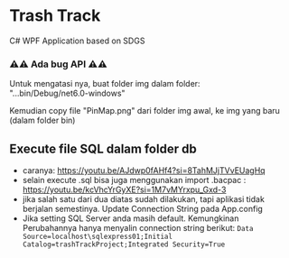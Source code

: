 # Trash Track
C# WPF Application based on SDGS

### ⚠️⚠️ Ada bug API ⚠️⚠️  
Untuk mengatasi nya, buat folder img dalam folder:  
"...bin/Debug/net6.0-windows"

Kemudian copy file "PinMap.png" dari folder img awal, ke img yang baru (dalam folder bin)
## Execute file SQL dalam folder db
* caranya: https://youtu.be/AJdwp0fAHf4?si=8TahMJjTVvEUagHq
* selain execute .sql bisa juga menggunakan import .bacpac : https://youtu.be/kcVhcYrGyXE?si=1M7vMYrxpu_Gxd-3
* jika salah satu dari dua diatas sudah dilakukan, tapi aplikasi tidak berjalan semestinya. Update Connection String pada App.config
* Jika setting SQL Server anda masih default. Kemungkinan Perubahannya hanya menyalin connection string berikut:
  ```Data Source=localhost\sqlexpress01;Initial Catalog=trashTrackProject;Integrated Security=True```
